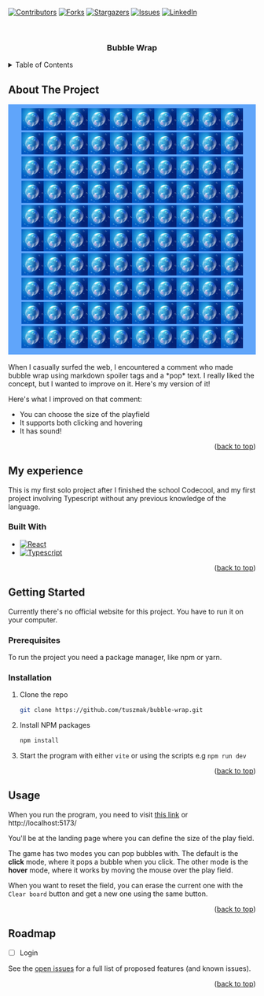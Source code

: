 [![Contributors][contributors-shield]][contributors-url]
[![Forks][forks-shield]][forks-url]
[![Stargazers][stars-shield]][stars-url]
[![Issues][issues-shield]][issues-url]
[![LinkedIn][linkedin-shield]][linkedin-url]



<!-- PROJECT LOGO -->
<br />
<div align="center">
  <a href="https://github.com/tuszmak/bubble-wrap">
  </a>
<h3 align="center">Bubble Wrap</h3>

  <p align="center">
  </p>
</div>



<!-- TABLE OF CONTENTS -->
<details>
  <summary>Table of Contents</summary>
  <ol>
    <li>
      <a href="#about-the-project">About The Project</a>
      <ul>
        <li><a href="#built-with">Built With</a></li>
      </ul>
    </li>
    <li>
      <a href="#getting-started">Getting Started</a>
      <ul>
        <li><a href="#prerequisites">Prerequisites</a></li>
        <li><a href="#installation">Installation</a></li>
      </ul>
    </li>
    <li><a href="#usage">Usage</a></li>
    <li><a href="#roadmap">Roadmap</a></li>
    <li><a href="#contributing">Contributing</a></li>
    <li><a href="#acknowledgments">Acknowledgments</a></li>
  </ol>
</details>



<!-- ABOUT THE PROJECT -->
## About The Project

[![Product Name Screen Shot][product-screenshot]](https://example.com)

When I casually surfed the web, I encountered a comment who made bubble wrap using markdown spoiler tags and a \*pop* text. I really liked the concept, but I wanted to improve on it. Here's my version of it!

Here's what I improved on that comment: 
- You can choose the size of the playfield
- It supports both clicking and hovering
- It has sound!


<p align="right">(<a href="#readme-top">back to top</a>)</p>

## My experience

This is my first solo project after I finished the school Codecool, and my first project involving Typescript without any previous knowledge of the language.


### Built With

* [![React][React.js]][React-url]
* [![Typescript][Typescript]][React-url]


<p align="right">(<a href="#readme-top">back to top</a>)</p>



<!-- GETTING STARTED -->
## Getting Started

Currently there's no official website for this project. You have to run it on your computer.

### Prerequisites

To run the project you need a package manager, like npm or yarn.

### Installation

1. Clone the repo
   ```sh
   git clone https://github.com/tuszmak/bubble-wrap.git
   ```
2. Install NPM packages
   ```sh
   npm install
   ```
3. Start the program with either ``vite`` or using the scripts e.g ``npm run dev``

<p align="right">(<a href="#readme-top">back to top</a>)</p>


## Usage

When you run the program, you need to visit [this link]( http://localhost:5173/) or http://localhost:5173/

You'll be at the landing page where you can define the size of the play field.

The game has two modes you can pop bubbles with. 
The default is the **click** mode, where it pops a bubble when you click.
The other mode is the **hover** mode, where it works by moving the mouse over the play field.

When you want to reset the field, you can erase the current one with the ``Clear board`` button and get a new one using the same button.



<p align="right">(<a href="#readme-top">back to top</a>)</p>

<!-- ROADMAP -->
## Roadmap

- [ ] Login


See the [open issues](https://github.com/tuszmak/bubble-wrap/issues) for a full list of proposed features (and known issues).

<p align="right">(<a href="#readme-top">back to top</a>)</p>

<!-- MARKDOWN LINKS & IMAGES -->
<!-- https://www.markdownguide.org/basic-syntax/#reference-style-links -->
[contributors-shield]: https://img.shields.io/github/contributors/tuszmak/bubble-wrap.svg?style=for-the-badge
[contributors-url]: https://github.com/tuszmak/bubble-wrap/graphs/contributors
[forks-shield]: https://img.shields.io/github/forks/tuszmak/bubble-wrap.svg?style=for-the-badge
[forks-url]: https://github.com/tuszmak/bubble-wrap/network/members
[stars-shield]: https://img.shields.io/github/stars/tuszmak/bubble-wrap.svg?style=for-the-badge
[stars-url]: https://github.com/tuszmak/bubble-wrap/stargazers
[issues-shield]: https://img.shields.io/github/issues/tuszmak/bubble-wrap.svg?style=for-the-badge
[issues-url]: https://github.com/tuszmak/bubble-wrap/issues
[license-shield]: https://img.shields.io/github/license/tuszmak/bubble-wrap.svg?style=for-the-badge
[license-url]: https://github.com/tuszmak/bubble-wrap/blob/master/LICENSE.txt
[linkedin-shield]: https://img.shields.io/badge/-LinkedIn-black.svg?style=for-the-badge&logo=linkedin&colorB=555
[linkedin-url]: https://linkedin.com/in/linkedin_username
[product-screenshot]: images/bubbles.png
[React.js]: https://img.shields.io/badge/React-20232A?style=for-the-badge&logo=react&logoColor=61DAFB
[React-url]: https://reactjs.org/
[Typescript]: https://img.shields.io/badge/Typescript-0769AD?style=for-the-badge&logo=Typescript&logoColor=white
[JQuery-url]: https://jquery.com 